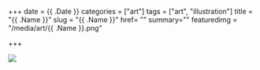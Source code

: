 +++
date = {{ .Date }}
categories = ["art"]
tags = ["art", "illustration"]
title = "{{ .Name }}"
slug = "{{ .Name }}"
href= ""
summary=""
featuredimg = "/media/art/{{ .Name }}.png"

+++

<img src="/media/art/{{ .Name }}.png" />
